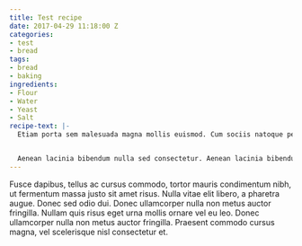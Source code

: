 ```yaml
---
title: Test recipe
date: 2017-04-29 11:18:00 Z
categories:
- test
- bread
tags:
- bread
- baking
ingredients:
- Flour
- Water
- Yeast
- Salt
recipe-text: |-
  Etiam porta sem malesuada magna mollis euismod. Cum sociis natoque penatibus et magnis dis parturient montes, nascetur ridiculus mus. Donec sed odio dui. Integer posuere erat a ante venenatis dapibus posuere velit aliquet.


  Aenean lacinia bibendum nulla sed consectetur. Aenean lacinia bibendum nulla sed consectetur. Nulla vitae elit libero, a pharetra augue. Fusce dapibus, tellus ac cursus commodo, tortor mauris condimentum nibh, ut fermentum massa justo sit amet risus. Donec sed odio dui.
---
```


Fusce dapibus, tellus ac cursus commodo, tortor mauris condimentum nibh, ut fermentum massa justo sit amet risus. Nulla vitae elit libero, a pharetra augue. Donec sed odio dui. Donec ullamcorper nulla non metus auctor fringilla. Nullam quis risus eget urna mollis ornare vel eu leo. Donec ullamcorper nulla non metus auctor fringilla. Praesent commodo cursus magna, vel scelerisque nisl consectetur et.